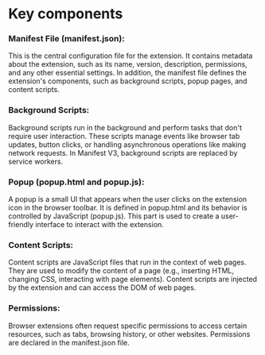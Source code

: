# Key components
### Manifest File (manifest.json):

This is the central configuration file for the extension. It contains metadata about the extension, such as its name, version, description, permissions, and any other essential settings.
In addition, the manifest file defines the extension's components, such as background scripts, popup pages, and content scripts.

### Background Scripts:

Background scripts run in the background and perform tasks that don't require user interaction. These scripts manage events like browser tab updates, button clicks, or handling asynchronous operations like making network requests.
In Manifest V3, background scripts are replaced by service workers.

### Popup (popup.html and popup.js):

A popup is a small UI that appears when the user clicks on the extension icon in the browser toolbar. It is defined in popup.html and its behavior is controlled by JavaScript (popup.js).
This part is used to create a user-friendly interface to interact with the extension.

### Content Scripts:

Content scripts are JavaScript files that run in the context of web pages. They are used to modify the content of a page (e.g., inserting HTML, changing CSS, interacting with page elements).
Content scripts are injected by the extension and can access the DOM of web pages.

### Permissions:

Browser extensions often request specific permissions to access certain resources, such as tabs, browsing history, or other websites.
Permissions are declared in the manifest.json file.